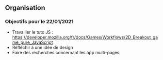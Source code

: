 ## Organisation

### Objectifs pour le 22/01/2021

- Travailler le tuto JS : https://developer.mozilla.org/fr/docs/Games/Workflows/2D_Breakout_game_pure_JavaScript
- Réfléchir à une idée de design
- Faire des recherches concernant les app multi-pages

